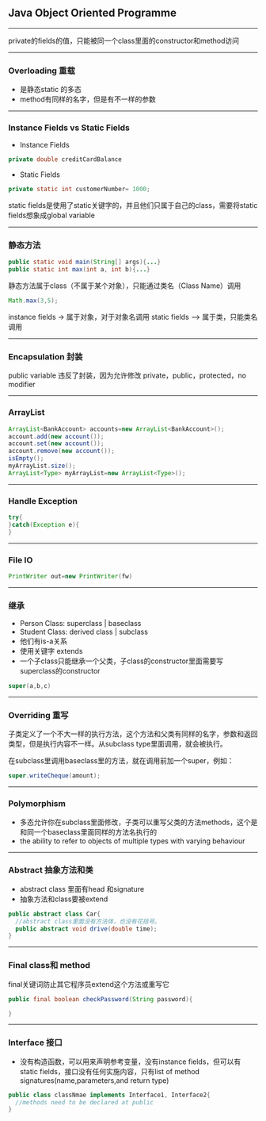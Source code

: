 ## Java Object Oriented Programme 
---
private的fields的值，只能被同一个class里面的constructor和method访问

---
### Overloading 重载
- 是静态static 的多态
- method有同样的名字，但是有不一样的参数
- ---
### Instance Fields vs Static Fields
- Instance Fields
```Java
private double creditCardBalance
```

- Static Fields

```Java
private static int customerNumber= 1000;
```

static fields是使用了static关键字的，并且他们只属于自己的class，需要将static fields想象成global variable

---
### 静态方法
```Java
public static void main(String[] args){...}
public static int max(int a, int b){...}
```

静态方法属于class（不属于某个对象），只能通过类名（Class Name）调用

```Java
Math.max(3,5);
```
instance fields -> 属于对象，对于对象名调用
static fields —> 属于类，只能类名调用

---
### Encapsulation 封装
public variable 违反了封装，因为允许修改
private，public，protected，no modifier

---
### ArrayList

```Java
ArrayList<BankAccount> accounts=new ArrayList<BankAccount>();
account.add(new account());
account.set(new account());
account.remove(new account());
isEmpty();
myArrayList.size();
ArrayList<Type> myArrayList=new ArrayList<Type>();
```
---

### Handle Exception
```Java
try{
}catch(Exception e){
}
```
---
### File IO
```Java
PrintWriter out=new PrintWriter(fw)
```
---
### 继承
- Person Class: superclass | baseclass
- Student Class: derived class | subclass
- 他们有is-a关系
- 使用关键字 extends
- 一个子class只能继承一个父类，子class的constructor里面需要写superclass的constructor
```Java
super(a,b,c)
```

---
### Overriding 重写
子类定义了一个不大一样的执行方法，这个方法和父类有同样的名字，参数和返回类型，但是执行内容不一样。从subclass type里面调用，就会被执行。

在subclass里调用baseclass里的方法，就在调用前加一个super，例如：
```JAVA
super.writeCheque(amount);
```
---
### Polymorphism
- 多态允许你在subclass里面修改，子类可以重写父类的方法methods，这个是和同一个baseclass里面同样的方法名执行的
- the ability to refer to objects of multiple types with varying behaviour
---
### Abstract 抽象方法和类
- abstract class 里面有head 和signature
- 抽象方法和class要被extend
```JAVA
public abstract class Car{
  //abstract class里面没有方法体，也没有花括号。
  public abstract void drive(double time);
}
```
---
### Final class和 method
final关键词防止其它程序员extend这个方法或重写它
```Java
public final boolean checkPassword(String password){

}
```
---
### Interface 接口
- 没有构造函数，可以用来声明参考变量，没有instance fields，但可以有static fields，接口没有任何实施内容，只有list of method signatures(name,parameters,and return type)
```java
public class classNmae implements Interface1, Interface2{
  //methods need to be declared at public
}
```


